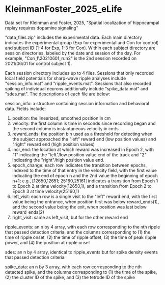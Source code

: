 # KleinmanFoster_2025_eLife
Data set for Kleinman and Foster, 2025, "Spatial localization of hippocampal replay requires dopamine signaling"

"data_files.zip" includes the experimental data. Each main directory indicates the experimental group (Exp for experimental and Con for control) and subject ID (1-4 for Exp, 1-3 for Con). Within each subject directory are session directories, labeled by the date and session of the day. For example, "Con_1\20210601_run2" is the 2nd session recorded on 2021/06/01 for control subject 1).

Each session directory includes up to 4 files. Sessions that only recorded local field potentials for sharp-wave ripple analyses include "session_info.mat" and "ripple_events.mat". Sessions that also recorded spiking of individual neurons additionally include "spike_data.mat" and "sdes.mat". The descriptions of each file are below:

session_info: a structure containing session information and behavioral data. Fields include: 
  1) position: the linearized, smoothed position in cm
  2) velocity: the first column is time in seconds since recording began and the second column is instantaneous velocity in cm/s
  3) reward_ends: the position bin used as a threshold for detecting when the subject approached the "left" reward end (low position values) and "right" reward end (high position values)
  4) incr_end: the location at which reward was increased in Epoch 2, with "1" indicating the "left"/low position value end of the track and "2" indicating the "right"/high position value end.
  5) epoch_change: each row indicates the transition between epochs, indexed to the time of that entry in the velocity field, with the first value indicating the end of epoch n and the 2nd value the beginning of epoch n+1; e.g., [12650,12651; 25160,25161] indicates a transition from Epoch 1 to Epoch 2 at time velocity(12650,1), and a transition from Epoch 2 to Epoch 3 at time velocity(25160,1)
  6) left_visit: each row is a single visit to the "left" reward end, with the first value being the entrance, when position first was below reward_ends(1), and the second value being the exit, when position was last below reward_ends(2)
  7) right_visit: same as left_visit, but for the other reward end

ripple_events: an n by 4 array, with each row corresponding to the nth ripple that passed detection criteria, and the columns corresponding to (1) the time of ripple onset, (2) the time of ripple offset, (3) the time of peak ripple power, and (4) the position at ripple onset

sdes: an n by 4 array, identical to ripple_events but for spike density events that passed detection criteria

spike_data: an n by 3 array, with each row corresponding to the nth detected spike, and the columns corresponding to (1) the time of the spike, (2) the cluster ID of the spike, and (3) the tetrode ID of the spike
